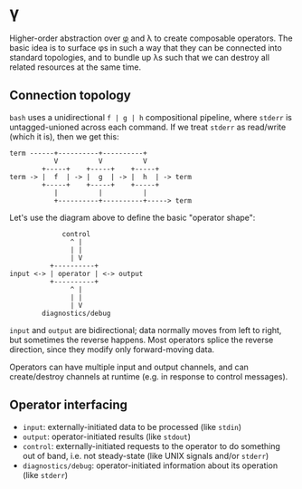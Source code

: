 # γ
Higher-order abstraction over [φ](phi.md) and λ to create composable operators. The basic idea is to surface φs in such a way that they can be connected into standard topologies, and to bundle up λs such that we can destroy all related resources at the same time.


## Connection topology
`bash` uses a unidirectional `f | g | h` compositional pipeline, where `stderr` is untagged-unioned across each command. If we treat `stderr` as read/write (which it is), then we get this:

```
term ------+----------+----------+
           V          V          V
        +-----+    +-----+    +-----+
term -> |  f  | -> |  g  | -> |  h  | -> term
        +-----+    +-----+    +-----+
           |          |          |
           +----------+----------+-----> term
```

Let's use the diagram above to define the basic "operator shape":

```
             control
               ^ |
               | |
               | V
          +----------+
input <-> | operator | <-> output
          +----------+
               ^ |
               | |
               | V
        diagnostics/debug
```

`input` and `output` are bidirectional; data normally moves from left to right, but sometimes the reverse happens. Most operators splice the reverse direction, since they modify only forward-moving data.

Operators can have multiple input and output channels, and can create/destroy channels at runtime (e.g. in response to control messages).


## Operator interfacing
+ `input`: externally-initiated data to be processed (like `stdin`)
+ `output`: operator-initiated results (like `stdout`)
+ `control`: externally-initiated requests to the operator to do something out of band, i.e. not steady-state (like UNIX signals and/or `stderr`)
+ `diagnostics/debug`: operator-initiated information about its operation (like `stderr`)
